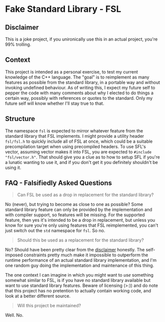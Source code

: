 # Fake Standard Library - FSL


## Disclaimer

This is a joke project, if you unironically use this in an actual project, you're
99% trolling.


## Context

This project is intended as a personal exercise, to test my current knowledge of
the C++ language. The "goal" is to reimplement as many features as possible from
the standard library, in a portable way and without invoking undefined behaviour.
As of writing this, I expect my future self to pepper the code with many comments
about why I elected to do things a certain way, possibly with references or
quotes to the standard. Only my future self will know whether I'll stay true to
that.


## Structure

The namespace `fsl` is expected to mirror whatever feature from the standard
library that FSL implements. I might provide a utility header `fsl/fsl.h` to
quickly include all of FSL at once, which could be a suitable precompilation
target when using precompiled headers. To use SFL's vector, assuming vector makes
it into FSL, you are expected to `#include "fsl/vector.h"`. That should give you
a clue as to how to setup SFL if you're a lunatic wanting to use it, and if you
don't get it you definitely shouldn't be using it.


## FAQ - Falsifiedly Asked Questions

> Can FSL be used as a drop in replacement for the standard library?

No (never), but trying to become as close to one as possible? Some standard
library feature can only be provided by the implementation and with compiler
support, so features will be missing. For the supported feature, then yes it's
intended to be a drop in replacement, but unless you know for sure you're only
using features that FSL reimplemented, you can't just switch out the `std`
namespace for `fsl`. So no.


> Should this be used as a replacement for the standard library?

No? Should have been pretty clear from the [disclaimer](#disclaimer) honestly.
The self-imposed constraints pretty much make it impossible to outperform the
runtime performance of an actual standard library implementation, and I'm one
random guy doing the implementation and maintenance of this thing.

The one context I can imagine in which you might want to *use* something somewhat
similar to FSL, is if you have no standard library available but want to use
standard library features. Beware of licensing (>:)) and do note that this
project has no pretention to actually contain working code, and look at a better
different source.


> Will this project be maintained?

Well. No.
